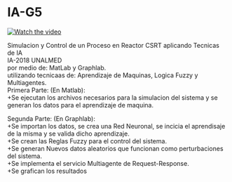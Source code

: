 # IA-G5
[![Watch the video](https://raw.github.com/GabLeRoux/WebMole/master/ressources/WebMole_Youtube_Video.png)](https://www.youtube.com/watch?v=J6RqQ9qDDeU)


Simulacion y Control de un Proceso en Reactor CSRT aplicando Tecnicas de IA\
IA-2018 UNALMED\
por medio de: MatLab y Graphlab.\
utilizando tecnicaas de: Aprendizaje de Maquinas,  Logica Fuzzy y Multiagentes.  
Primera Parte: (En Matlab):\
  +Se ejecutan los archivos necesarios para la simulacion del sistema y se generan los datos para el aprendizaje de maquina.  
  
Segunda Parte: (En Graphlab):  
  +Se importan los datos, se crea una Red Neuronal, se incicia el aprendisaje de la misma y se valida dicho aprendizaje.  
  +Se crean las Reglas Fuzzy para el control del sistema.  
  +Se generan Nuevos datos aleatorios que funcionan como perturbaciones del sistema.  
  +Se implementa el servicio Multiagente de Request-Response.  
  +Se grafican los resultados  
